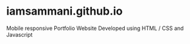 # iamsammani.github.io
Mobile responsive Portfolio Website Developed using HTML / CSS and Javascript
